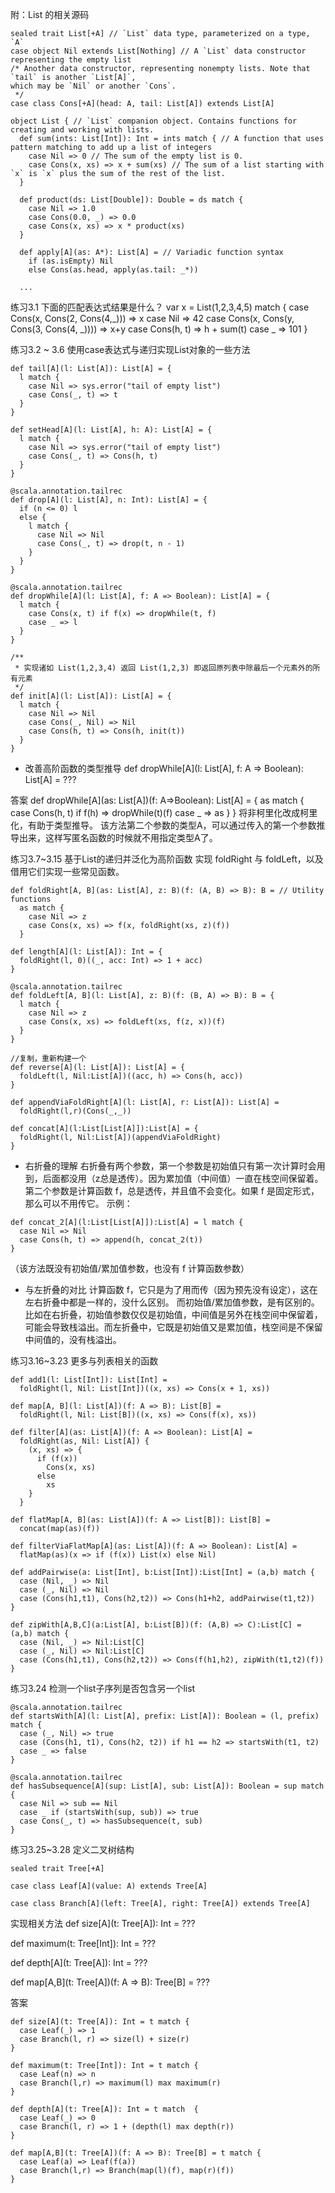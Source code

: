 附：List 的相关源码
```
sealed trait List[+A] // `List` data type, parameterized on a type, `A`
case object Nil extends List[Nothing] // A `List` data constructor representing the empty list
/* Another data constructor, representing nonempty lists. Note that `tail` is another `List[A]`,
which may be `Nil` or another `Cons`.
 */
case class Cons[+A](head: A, tail: List[A]) extends List[A]

object List { // `List` companion object. Contains functions for creating and working with lists.
  def sum(ints: List[Int]): Int = ints match { // A function that uses pattern matching to add up a list of integers
    case Nil => 0 // The sum of the empty list is 0.
    case Cons(x, xs) => x + sum(xs) // The sum of a list starting with `x` is `x` plus the sum of the rest of the list.
  }

  def product(ds: List[Double]): Double = ds match {
    case Nil => 1.0
    case Cons(0.0, _) => 0.0
    case Cons(x, xs) => x * product(xs)
  }

  def apply[A](as: A*): List[A] = // Variadic function syntax
    if (as.isEmpty) Nil
    else Cons(as.head, apply(as.tail: _*))

  ...
```

练习3.1 下面的匹配表达式结果是什么？
var x = List(1,2,3,4,5) match {
  case Cons(x, Cons(2, Cons(4,_))) =>  x
  case Nil => 42
  case Cons(x, Cons(y, Cons(3, Cons(4, _)))) => x+y
  case Cons(h, t) => h + sum(t)
  case _ => 101
}

练习3.2 ~ 3.6 使用case表达式与递归实现List对象的一些方法
```
def tail[A](l: List[A]): List[A] = {
  l match {
    case Nil => sys.error("tail of empty list")
    case Cons(_, t) => t
  }
}

def setHead[A](l: List[A], h: A): List[A] = {
  l match {
    case Nil => sys.error("tail of empty list")
    case Cons(_, t) => Cons(h, t)
  }
}

@scala.annotation.tailrec
def drop[A](l: List[A], n: Int): List[A] = {
  if (n <= 0) l
  else {
    l match {
      case Nil => Nil
      case Cons(_, t) => drop(t, n - 1)
    }
  }
}

@scala.annotation.tailrec
def dropWhile[A](l: List[A], f: A => Boolean): List[A] = {
  l match {
    case Cons(x, t) if f(x) => dropWhile(t, f)
    case _ => l
  }
}

/**
 * 实现诸如 List(1,2,3,4) 返回 List(1,2,3) 即返回原列表中除最后一个元素外的所有元素
 */
def init[A](l: List[A]): List[A] = {
  l match {
    case Nil => Nil
    case Cons(_, Nil) => Nil
    case Cons(h, t) => Cons(h, init(t))
  }
}
```

* 改善高阶函数的类型推导
def dropWhile[A](l: List[A], f: A => Boolean): List[A] = ???

答案
def dropWhile[A](as: List[A])(f: A=>Boolean): List[A] = {
  as match {
    case Cons(h, t) if f(h) => dropWhile(t)(f)
    case _ => as
  }
}
将非柯里化改成柯里化，有助于类型推导。
该方法第二个参数的类型A，可以通过传入的第一个参数推导出来，这样写匿名函数的时候就不用指定类型A了。

练习3.7~3.15 基于List的递归并泛化为高阶函数
实现 foldRight 与 foldLeft，以及借用它们实现一些常见函数。
```
def foldRight[A, B](as: List[A], z: B)(f: (A, B) => B): B = // Utility functions
  as match {
    case Nil => z
    case Cons(x, xs) => f(x, foldRight(xs, z)(f))
  }

def length[A](l: List[A]): Int = {
  foldRight(l, 0)((_, acc: Int) => 1 + acc)
}

@scala.annotation.tailrec
def foldLeft[A, B](l: List[A], z: B)(f: (B, A) => B): B = {
  l match {
    case Nil => z
    case Cons(x, xs) => foldLeft(xs, f(z, x))(f)
  }
}

//复制，重新构建一个
def reverse[A](l: List[A]): List[A] = {
  foldLeft(l, Nil:List[A])((acc, h) => Cons(h, acc))
}

def appendViaFoldRight[A](l: List[A], r: List[A]): List[A] =
  foldRight(l,r)(Cons(_,_))

def concat[A](l:List[List[A]]):List[A] = {
  foldRight(l, Nil:List[A])(appendViaFoldRight)
}
```

* 右折叠的理解
右折叠有两个参数，第一个参数是初始值只有第一次计算时会用到，后面都没用（z总是透传）。因为累加值（中间值）一直在栈空间保留着。第二个参数是计算函数 f，总是透传，并且值不会变化。如果 f 是固定形式，那么可以不用传它。 
示例：
```
def concat_2[A](l:List[List[A]]):List[A] = l match {
  case Nil => Nil
  case Cons(h, t) => append(h, concat_2(t))
}
```
（该方法既没有初始值/累加值参数，也没有 f 计算函数参数）

* 与左折叠的对比
计算函数 f，它只是为了用而传（因为预先没有设定），这在左右折叠中都是一样的，没什么区别。
而初始值/累加值参数，是有区别的。比如在右折叠，初始值参数仅仅是初始值，中间值是另外在栈空间中保留着，可能会导致栈溢出。而左折叠中，它既是初始值又是累加值，栈空间是不保留中间值的，没有栈溢出。


练习3.16~3.23
更多与列表相关的函数
```
def add1(l: List[Int]): List[Int] =
  foldRight(l, Nil: List[Int])((x, xs) => Cons(x + 1, xs))

def map[A, B](l: List[A])(f: A => B): List[B] =
  foldRight(l, Nil: List[B])((x, xs) => Cons(f(x), xs))

def filter[A](as: List[A])(f: A => Boolean): List[A] =
  foldRight(as, Nil: List[A]) {
    (x, xs) => {
      if (f(x))
        Cons(x, xs)
      else
        xs
    }
  }

def flatMap[A, B](as: List[A])(f: A => List[B]): List[B] =
  concat(map(as)(f))

def filterViaFlatMap[A](as: List[A])(f: A => Boolean): List[A] =
  flatMap(as)(x => if (f(x)) List(x) else Nil)

def addPairwise(a: List[Int], b:List[Int]):List[Int] = (a,b) match {
  case (Nil, _) => Nil
  case (_, Nil) => Nil
  case (Cons(h1,t1), Cons(h2,t2)) => Cons(h1+h2, addPairwise(t1,t2))
}

def zipWith[A,B,C](a:List[A], b:List[B])(f: (A,B) => C):List[C] = (a,b) match {
  case (Nil, _) => Nil:List[C]
  case (_, Nil) => Nil:List[C]
  case (Cons(h1,t1), Cons(h2,t2)) => Cons(f(h1,h2), zipWith(t1,t2)(f))
}
```

练习3.24 检测一个list子序列是否包含另一个list
```
@scala.annotation.tailrec
def startsWith[A](l: List[A], prefix: List[A]): Boolean = (l, prefix) match {
  case (_, Nil) => true
  case (Cons(h1, t1), Cons(h2, t2)) if h1 == h2 => startsWith(t1, t2)
  case _ => false
}

@scala.annotation.tailrec
def hasSubsequence[A](sup: List[A], sub: List[A]): Boolean = sup match {
  case Nil => sub == Nil
  case _ if (startsWith(sup, sub)) => true
  case Cons(_, t) => hasSubsequence(t, sub)
}
```

练习3.25~3.28 
定义二叉树结构
```
sealed trait Tree[+A]

case class Leaf[A](value: A) extends Tree[A]

case class Branch[A](left: Tree[A], right: Tree[A]) extends Tree[A]
```

实现相关方法
def size[A](t: Tree[A]): Int = ???

def maximum(t: Tree[Int]): Int = ???

def depth[A](t: Tree[A]): Int = ???

def map[A,B](t: Tree[A])(f: A => B): Tree[B] = ???

答案
```
def size[A](t: Tree[A]): Int = t match {
  case Leaf(_) => 1
  case Branch(l, r) => size(l) + size(r)
}

def maximum(t: Tree[Int]): Int = t match {
  case Leaf(n) => n
  case Branch(l,r) => maximum(l) max maximum(r)
}

def depth[A](t: Tree[A]): Int = t match  {
  case Leaf(_) => 0
  case Branch(l, r) => 1 + (depth(l) max depth(r))
}

def map[A,B](t: Tree[A])(f: A => B): Tree[B] = t match {
  case Leaf(a) => Leaf(f(a))
  case Branch(l,r) => Branch(map(l)(f), map(r)(f))
}
```
